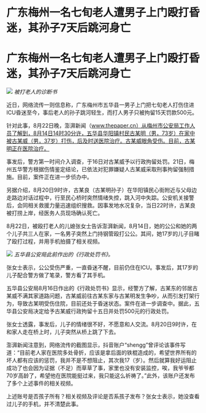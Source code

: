 # 广东梅州一名七旬老人遭男子上门殴打昏迷，其孙子7天后跳河身亡

# 广东梅州一名七旬老人遭男子上门殴打昏迷，其孙子7天后跳河身亡

![](https://inews.gtimg.com/sh_newsapp_bt/0/15817217439/1000) _被打老人的诊断书_

近日，网络流传一则信息称，广东梅州市五华县一男子上门把七旬老人打伤住进ICU昏迷至今，事后老人的孙子跳河轻生，而打人男子只被拘留15天罚款500元。

针对此事，8月22日晚，澎湃新闻（www.thepaper.cn）从梅州市公安局工作人员了解到，8月14日14时30分许，五华县华阳镇村民古某明（男，73岁）在家中被古某威（男，37岁）打伤，后及时送医院治疗。古某威眼角受伤。目前，古某明正在医院治疗。

事发后，警方第一时间介入调查，于16日对古某威予以行政拘留处罚。21日，梅州五华警方根据伤情鉴定结论，已依法对犯罪嫌疑人古某威采取刑事拘留强制措施。目前，案件正在进一步侦办中。

另据介绍，8月20日9时许，古某良（古某明孙子）在华阳镇民心街附近与父母边走路边对话过程中，行至民心桥时突然情绪失控，跳入河中失踪。公安机关接警后，会同相关救援力量迅速组织搜救。因事发地水况复杂，当日22时许，古某良被打捞上岸，经医务人员现场确认死亡。

8月22日，被殴打老人的儿媳张女士告诉澎湃新闻，8月14日，她的公公和她的两个儿子共三人在家，一名男子突然上门持钢管殴打公公。其间，她17岁的儿子目睹了殴打过程，并用手机拍摄了相关视频。

![](https://inews.gtimg.com/newsapp_bt/0/15817217437/1000)
_五华县公安局此前作出的《行政处罚书》。_

张女士表示，公公受伤严重，一直昏迷不醒，目前仍住在ICU。事发后，其17岁的儿子配合警方做了笔录，警方看了其手机。

五华县公安局8月16日作出的《行政处罚书》显示，经警方了解，古某东的邻居古某威不满其家道路问题，古某威前往古某东家与古某明发生争吵，从而引发打架行为，导致古某明受伤住院，目前还处于昏迷状态。案件在进一步调查中。据此，五华县公安局决定给予古某威行政拘留十五日并处罚500元的行政处罚。

张女士透露，事发后，儿子的情绪很不好，不愿意和人交流。8月20日9时许，在和家人走在桥上时，儿子突然从桥上跳了下去。

澎湃新闻注意到，网络流传的截图显示，抖音账户“shengg”曾评论该事件写道：“目前老人家在医院多处骨折，应该是拿后面的铁棍造成的，希望世界所有的坏人都有应该的惩罚，我并不是不想阻止，其次我17（岁）。然后就算我好运阻止成功了也会因为证据（不足）而草草了事，家里也没有安装监控，唉，我爷爷都70岁高龄了，希望他在医院能挺过来，我只能这么祈祷了。”此外，该账户还发布了多个上述事件的相关视频。

上述账号是否孩子所有？相关视频及评论是否系孩子发布？张女士表示，她没查看过儿子的手机，并不清楚此事。

